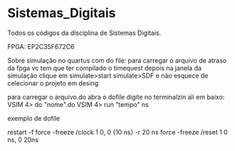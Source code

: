# Sistemas_Digitais
Todos os códigos da disciplina de Sistemas Digitais.

FPGA: EP2C35F672C6

Sobre simulação no quartus com do file:
para carregar o arquivo de atraso da fpga vc tem que ter compilado o timequest
depois na janela da simulação clique em simulate>start simulate>SDF e não esquece de celecionar o projeto em desing

para carregar o arquivo.do
abra o dofile
digite no terminalzin ali em baixo:
VSIM 4> do "nome".do 
VSIM 4> run "tempo" ns


exemplo de dofile

restart -f
force -freeze /clock 1 0, 0 {10 ns} -r 20 ns
force -freeze /reset 1 0 ns, 0 20ns
